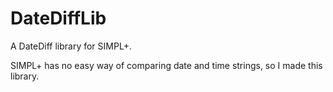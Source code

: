 DateDiffLib
===========

A DateDiff library for SIMPL+.

SIMPL+ has no easy way of comparing date and time strings, so I made this library.
